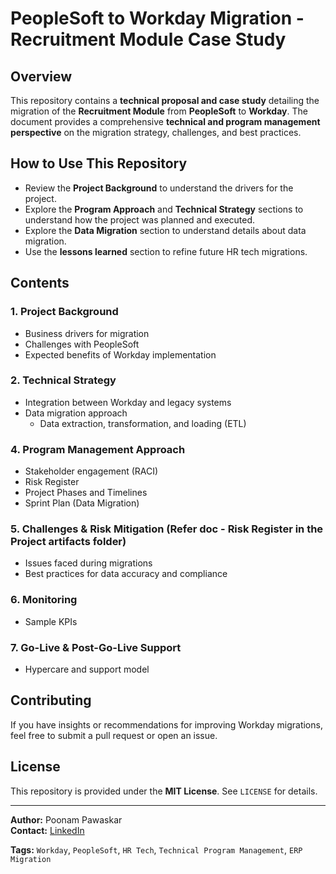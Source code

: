 # PeopleSoft to Workday Migration - Recruitment Module Case Study

## Overview
This repository contains a **technical proposal and case study** detailing the migration of the **Recruitment Module** from **PeopleSoft** to **Workday**. The document provides a comprehensive **technical and program management perspective** on the migration strategy, challenges, and best practices.

## How to Use This Repository
- Review the **Project Background** to understand the drivers for the project.
- Explore the **Program Approach** and **Technical Strategy** sections to understand how the project was planned and executed.
- Explore the **Data Migration** section to understand details about data migration.
- Use the **lessons learned** section to refine future HR tech migrations.

## Contents

### 1. **Project Background** 
- Business drivers for migration
- Challenges with PeopleSoft
- Expected benefits of Workday implementation

### 2. **Technical Strategy** 
- Integration between Workday and legacy systems
- Data migration approach
  - Data extraction, transformation, and loading (ETL)

### 4. **Program Management Approach** 
- Stakeholder engagement (RACI)
- Risk Register
- Project Phases and Timelines
- Sprint Plan (Data Migration)

### 5. **Challenges & Risk Mitigation** (Refer doc - Risk Register in the Project artifacts folder)
- Issues faced during migrations
- Best practices for data accuracy and compliance

### 6. **Monitoring**
- Sample KPIs

### 7. **Go-Live & Post-Go-Live Support**
- Hypercare and support model

## Contributing
If you have insights or recommendations for improving Workday migrations, feel free to submit a pull request or open an issue.

## License
This repository is provided under the **MIT License**. See `LICENSE` for details.

---
**Author:** Poonam Pawaskar  
**Contact:** [LinkedIn](https://www.linkedin.com/in/ppa808/)

**Tags:** `Workday`, `PeopleSoft`, `HR Tech`, `Technical Program Management`, `ERP Migration`
